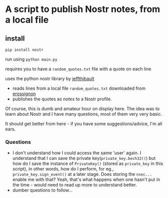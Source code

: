 # A script to publish Nostr notes, from a local file

## install

`pip install nostr`

run using `python main.py`

requires you to have a `random_quotes.txt` file with a quote on each line

uses the python nostr library by [jeffthibault](https://github.com/jeffthibault/python-nostr)

- reads lines from a local file `random_quotes.txt` downloaded from [erossignon](https://github.com/erossignon/qod4outlook/blob/master/quotes.txt)
- publishes the quotes as _notes_ to a Nostr profile.

Of course, this is dumb and amateur hour on display here. The idea was to learn about Nostr and I have many questions, most of them very very basic.

It should get better from here - if you have some suggestions/advice, I'm all ears.


### Questions

- I don't understand how I could access the same 'user' again. I understand that I can save the private key(`private_key.bech32()`) but how do I save the instance of `PrivateKey()` (stored as `private_key` in this script), in other words, how do I perform, for eg., `private_key.sign_event()` at a later stage. Does storing the `nsec...` enable me with that? Yeah, that's what happens when one hasn't put in the time - would need to read up more to understand better.
- dumber questions to follow...
